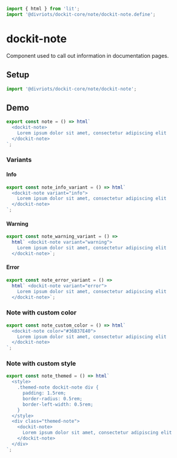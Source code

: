 ```js script
import { html } from 'lit';
import '@divriots/dockit-core/note/dockit-note.define';
```

# dockit-note

Component used to call out information in documentation pages.

## Setup

```js
import '@divriots/dockit-core/note/dockit-note';
```

## Demo

```js preview-story
export const note = () => html`
  <dockit-note>
    Lorem ipsum dolor sit amet, consectetur adipiscing elit
  </dockit-note>
`;
```

### Variants

#### Info

```js preview-story
export const note_info_variant = () => html`
  <dockit-note variant="info">
    Lorem ipsum dolor sit amet, consectetur adipiscing elit
  </dockit-note>
`;
```

#### Warning

```js preview-story
export const note_warning_variant = () =>
  html` <dockit-note variant="warning">
    Lorem ipsum dolor sit amet, consectetur adipiscing elit
  </dockit-note>`;
```

#### Error

```js preview-story
export const note_error_variant = () =>
  html` <dockit-note variant="error">
    Lorem ipsum dolor sit amet, consectetur adipiscing elit
  </dockit-note>`;
```

### Note with custom color

```js preview-story
export const note_custom_color = () => html`
  <dockit-note color="#36B37E40">
    Lorem ipsum dolor sit amet, consectetur adipiscing elit
  </dockit-note>
`;
```

### Note with custom style

```js preview-story
export const note_themed = () => html`
  <style>
    .themed-note dockit-note div {
      padding: 1.5rem;
      border-radius: 0.5rem;
      border-left-width: 0.5rem;
    }
  </style>
  <div class="themed-note">
    <dockit-note>
      Lorem ipsum dolor sit amet, consectetur adipiscing elit
    </dockit-note>
  </div>
`;
```
